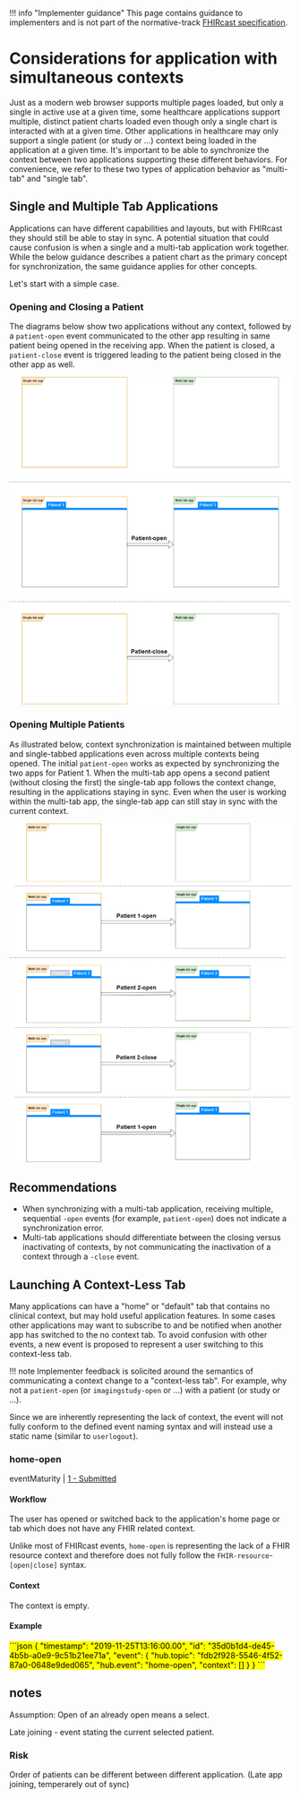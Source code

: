 !!! info "Implementer guidance" 
    This page contains guidance to implementers and is not part of the normative-track [FHIRcast specification](../specification/STU2).

# Considerations for application with simultaneous contexts

Just as a modern web browser supports multiple pages loaded, but only a single in active use at a given time, some healthcare applications support multiple, distinct patient charts loaded even though  only a single chart is interacted with at a given time. Other applications in healthcare may only support a single patient (or study or ...) context being loaded in the application at a given time. It's important to be able to synchronize the context between two applications supporting these different behaviors. For convenience, we refer to these two types of application behavior as "multi-tab" and "single tab".
    
## Single and Multiple Tab Applications
Applications can have different capabilities and layouts, but with FHIRcast they should still be able to stay in sync. A potential situation that could cause confusion is when a single and a multi-tab application work together. While the below guidance describes a patient chart as the primary concept for synchronization, the same guidance applies for other concepts.  

Let's start with a simple case.

### Opening and Closing a Patient
The diagrams below show two applications without any context, followed by a `patient-open` event communicated to the other app resulting in same patient being opened in the receiving app. When the patient is closed, a `patient-close` event is triggered leading to the patient being closed in the other app as well.

![Simple patient open and close example](/img/PatientOpenAndClose.png)


### Opening Multiple Patients
As illustrated below, context synchronization is maintained between multiple and single-tabbed applications even across multiple contexts being opened. The initial `patient-open` works as expected by synchronizing the two apps for Patient 1. When the multi-tab app opens a second patient (without closing the first) the single-tab app follows the context change, resulting in the applications staying in sync. Even when the user is working within the multi-tab app, the single-tab app can still stay in sync with the current context.

![Multiple patient open example](/img/MultiplePatientOpens.png)

## Recommendations
* When synchronizing with a multi-tab application, receiving multiple, sequential `-open` events (for example, `patient-open`) does not indicate a synchronization error. 
* Multi-tab applications should differentiate between the closing versus inactivating of contexts, by not communicating the inactivation of a context through a `-close` event. 

## Launching A Context-Less Tab
Many applications can have a "home" or "default" tab that contains no clinical context, but may hold useful application features. In some cases other applications may want to subscribe to and be notified when another app has switched to the no context tab. To avoid confusion with other events, a new event is proposed to represent a user switching to this context-less tab. 

!!! note 
    Implementer feedback is solicited around the semantics of communicating a context change to a "context-less tab". For example, why not a `patient-open` (or `imagingstudy-open` or ...) with a patient (or study or ...). 

Since we are inherently representing the lack of context, the event will not fully conform to the defined event naming syntax and will instead use a static name (similar to `userlogout`).


### home-open

eventMaturity | [1 - Submitted](../../specification/STU1/#event-maturity-model)

#### Workflow

The user has opened or switched back to the application's home page or tab which does not have any FHIR related context.

Unlike most of FHIRcast events, `home-open` is representing the lack of a FHIR resource context and therefore does not fully follow the `FHIR-resource`-`[open|close]` syntax.

#### Context

The context is empty.

#### Example

<mark>
```json
{
  "timestamp": "2019-11-25T13:16:00.00",
  "id": "35d0b1d4-de45-4b5b-a0e9-9c51b21ee71a",
  "event": {
	"hub.topic": "fdb2f928-5546-4f52-87a0-0648e9ded065", 
	"hub.event": "home-open", 
	"context": [] 
  }
}
```
</mark>


## notes
Assumption: Open of an already open means a select.

Late joining  - event stating the current selected patient.

### Risk

Order of patients can be different between different application. (Late app joining, temperarely out of sync)